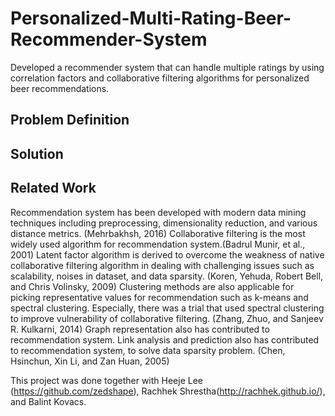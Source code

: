 # Personalized-Multi-Rating-Beer-Recommender-System
Developed a recommender system that can handle multiple ratings by using correlation factors and collaborative filtering algorithms for personalized beer recommendations.

## Problem Definition


## Solution



## Related Work
Recommendation system has been developed with modern data mining techniques including preprocessing, dimensionality reduction, and various distance metrics. (Mehrbakhsh, 2016)
Collaborative filtering is the most widely used algorithm for recommendation system.(Badrul Munir, et al., 2001) 
Latent factor algorithm is derived to overcome the weakness of native collaborative filtering algorithm in dealing with challenging issues such as scalability, noises in dataset, and data sparsity. (Koren, Yehuda, Robert Bell, and Chris Volinsky, 2009)
Clustering methods are also applicable for picking representative values for recommendation such as k-means and spectral clustering. Especially, there was a trial that used spectral clustering to improve vulnerability of collaborative filtering. (Zhang, Zhuo, and Sanjeev R. Kulkarni, 2014)
Graph representation also has contributed to recommendation system. Link analysis and prediction also has contributed to recommendation system, to solve data sparsity problem. (Chen, Hsinchun, Xin Li, and Zan Huan, 2005) 


This project was done together with Heeje Lee (https://github.com/zedshape), Rachhek Shrestha(http://rachhek.github.io/), and Balint Kovacs.
